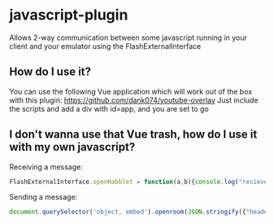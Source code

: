 # javascript-plugin
Allows 2-way communication between some javascript running in your client and your emulator using the FlashExternalInterface

## How do I use it?
You can use the following Vue application which will work out of the box with this plugin: https://github.com/dank074/youtube-overlay
Just include the scripts and add a div with id=app, and you are set to go

## I don't wanna use that Vue trash, how do I use it with my own javascript?

Receiving a message:
```js
FlashExternalInterface.openHabblet = function(a,b){console.log("recieved " + a)}
```

Sending a message:
```js
document.querySelector('object, embed').openroom(JSON.stringify({"header": "test", "data": {"name": "Efrain"}}))
```
